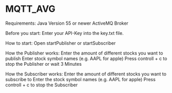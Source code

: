 # MQTT_AVG
Requirements:
  Java Version 55 or newer
  ActiveMQ Broker
  
Before you start: 
  Enter your API-Key into the key.txt file.

How to start: 
  Open startPublisher or startSubscriber

How the Publisher works:
  Enter the amount of different stocks you want to publish
  Enter stock symbol names (e.g. AAPL for apple)
  Press controll + c to stop the Publisher or wait 3 Minutes
  
How the Subscriber works:
  Enter the amount of different stocks you want to subscribe to
  Enter the stock symbol names (e.g. AAPL for apple)
  Press controll + c to stop the Subscriber

